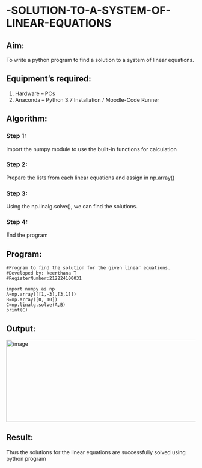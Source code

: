 # -SOLUTION-TO-A-SYSTEM-OF-LINEAR-EQUATIONS
## Aim:
To write a python program to find a solution to a system of linear equations.
## Equipment’s required:
1. 	Hardware – PCs
2. 	Anaconda – Python 3.7 Installation / Moodle-Code Runner
## Algorithm:
### Step 1: 
Import the numpy module to use the built-in functions for calculation
### Step 2: 
Prepare the lists from each linear equations and assign in np.array()
### Step 3: 
Using the np.linalg.solve(), we can find the solutions.
### Step 4: 
End the program
## Program:
```
#Program to find the solution for the given linear equations.
#Developed by: keerthana T
#RegisterNumber:212224100031

import numpy as np
A=np.array([[1,-3],[3,1]])
B=np.array([0, 10])
C=np.linalg.solve(A,B)
print(C)
```
## Output:

<img width="1305" height="218" alt="image" src="https://github.com/user-attachments/assets/27ccf6f3-f142-476d-b987-826cd4f80d4e" />

## Result: 
Thus the solutions for the linear equations are successfully solved using python program

